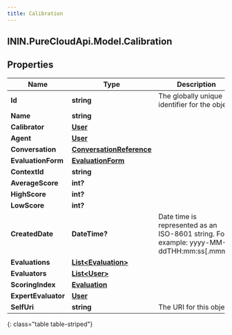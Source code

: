 ```yaml
---
title: Calibration
---
```

## ININ.PureCloudApi.Model.Calibration

## Properties

|Name | Type | Description | Notes|
|------------ | ------------- | ------------- | -------------|
| **Id** | **string** | The globally unique identifier for the object. | [optional] |
| **Name** | **string** |  | [optional] |
| **Calibrator** | [**User**](User.html) |  | [optional] |
| **Agent** | [**User**](User.html) |  | [optional] |
| **Conversation** | [**ConversationReference**](ConversationReference.html) |  | [optional] |
| **EvaluationForm** | [**EvaluationForm**](EvaluationForm.html) |  | [optional] |
| **ContextId** | **string** |  | [optional] |
| **AverageScore** | **int?** |  | [optional] |
| **HighScore** | **int?** |  | [optional] |
| **LowScore** | **int?** |  | [optional] |
| **CreatedDate** | **DateTime?** | Date time is represented as an ISO-8601 string. For example: yyyy-MM-ddTHH:mm:ss[.mmm]Z | [optional] |
| **Evaluations** | [**List&lt;Evaluation&gt;**](Evaluation.html) |  | [optional] |
| **Evaluators** | [**List&lt;User&gt;**](User.html) |  | [optional] |
| **ScoringIndex** | [**Evaluation**](Evaluation.html) |  | [optional] |
| **ExpertEvaluator** | [**User**](User.html) |  | [optional] |
| **SelfUri** | **string** | The URI for this object | [optional] |
{: class="table table-striped"}


